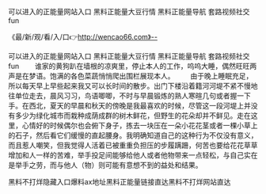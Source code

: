 可以进入的正能量网站入口
黑料正能量大豆行情
黑料正能量导航
套路视频社交fun


《最/新/观/看/入/口👉http://wencao66.com》--

可以进入的正能量网站入口
黑料正能量大豆行情
黑料正能量导航
套路视频社交fun
　　谁家的黄狗趴在墙根的凉爽里，停止本人的工作，呜呜大睡，偶然旺旺两声是在梦语。饱满的各色菜蔬悄悄爬出围栏展现本人。
　　由于晚上睡眠充足，所以每天早上早些起来我又可以长时间的散步。出门下楼沿着籍河河堤不紧不慢地往单位走去，晨风习习，鸟语唧唧，不时与早晨锻炼的熟人寒暄几句或者握一下手。在西北，夏天的早晨和秋天的傍晚是我最喜欢的时候，尽管这一段河堤上并没有多少为绿化城市而栽种成荫成群的树木鲜花，但野生的花朵却并不鲜见。走在这里，心情好的时候偶尔也会俯下身子，拣去一块压在一朵小花花茎或者一棵小草上的石子，然后看它们缓慢的直起腰身。我明确知道自己的这种行为不仅没有意义，而且惹人嘲笑，但我觉得人活着已被重重负担压的步履蹒跚，何苦也要给花花草草增加和人一样的苦难，举手投足间能够给他人或者他物带来一点轻松，与自己实在是举手之劳，而与他人（物）则可能有意想不到的益处和结果。





黑料不打烊隐藏入口爆料ax地址黑料正能量链接直达黑料不打烊网站直达
